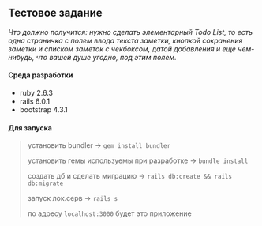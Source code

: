 ## Тестовое задание
*Что должно получится: нужно сделать элементарный Todo List, 
то есть одна страничка с полем ввода текста заметки, кнопкой 
сохранения заметки и списком заметок с чекбоксом, датой добавления 
и еще чем-нибудь, что вашей душе угодно, под этим полем.*

#### Среда разработки
* ruby 2.6.3
* rails 6.0.1
* bootstrap 4.3.1

#### Для запуска
> установить bundler -> `gem install bundler`
>
> установить гемы используемы при разработке -> `bundle install`
>
>
> создать дб и сделать миграцию -> `rails db:create && rails db:migrate`
>
> запуск лок.серв -> `rails s`
>
> по адресу `localhost:3000` будет это приложение 
